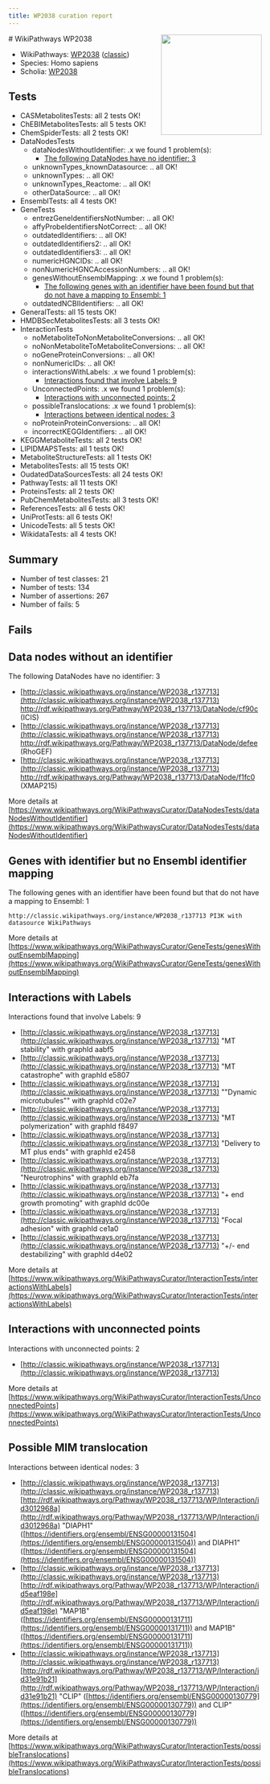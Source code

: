 ```yaml
---
title: WP2038 curation report
---
```


<img style="float: right; width: 200px" src="https://upload.wikimedia.org/wikipedia/commons/thumb/8/83/Wplogo_with_text_500.png/640px-Wplogo_with_text_500.png" />
# WikiPathways WP2038

* WikiPathways: [WP2038](https://wikipathways.org/pathways/WP2038) ([classic](https://classic.wikipathways.org/instance/WP2038))
* Species: Homo sapiens
* Scholia: [WP2038](https://scholia.toolforge.org/wikipathways/WP2038)
## Tests
* CASMetabolitesTests: all 2 tests OK!
* ChEBIMetabolitesTests: all 5 tests OK!
* ChemSpiderTests: all 2 tests OK!
* DataNodesTests
    * dataNodesWithoutIdentifier: .x we found 1 problem(s):
        * [The following DataNodes have no identifier: 3](#d2d32fa2)
    * unknownTypes_knownDatasource: .. all OK!
    * unknownTypes: .. all OK!
    * unknownTypes_Reactome: .. all OK!
    * otherDataSource: .. all OK!
* EnsemblTests: all 4 tests OK!
* GeneTests
    * entrezGeneIdentifiersNotNumber: .. all OK!
    * affyProbeIdentifiersNotCorrect: .. all OK!
    * outdatedIdentifiers: .. all OK!
    * outdatedIdentifiers2: .. all OK!
    * outdatedIdentifiers3: .. all OK!
    * numericHGNCIDs: .. all OK!
    * nonNumericHGNCAccessionNumbers: .. all OK!
    * genesWithoutEnsemblMapping: .x we found 1 problem(s):
        * [The following genes with an identifier have been found but that do not have a mapping to Ensembl: 1](#40286d83)
    * outdatedNCBIIdentifiers: .. all OK!
* GeneralTests: all 15 tests OK!
* HMDBSecMetabolitesTests: all 3 tests OK!
* InteractionTests
    * noMetaboliteToNonMetaboliteConversions: .. all OK!
    * noNonMetaboliteToMetaboliteConversions: .. all OK!
    * noGeneProteinConversions: .. all OK!
    * nonNumericIDs: .. all OK!
    * interactionsWithLabels: .x we found 1 problem(s):
        * [Interactions found that involve Labels: 9](#630d2680)
    * UnconnectedPoints: .x we found 1 problem(s):
        * [Interactions with unconnected points: 2](#35a61ada)
    * possibleTranslocations: .x we found 1 problem(s):
        * [Interactions between identical nodes: 3](#1c118208)
    * noProteinProteinConversions: .. all OK!
    * incorrectKEGGIdentifiers: .. all OK!
* KEGGMetaboliteTests: all 2 tests OK!
* LIPIDMAPSTests: all 1 tests OK!
* MetaboliteStructureTests: all 1 tests OK!
* MetabolitesTests: all 15 tests OK!
* OudatedDataSourcesTests: all 24 tests OK!
* PathwayTests: all 11 tests OK!
* ProteinsTests: all 2 tests OK!
* PubChemMetabolitesTests: all 3 tests OK!
* ReferencesTests: all 6 tests OK!
* UniProtTests: all 6 tests OK!
* UnicodeTests: all 5 tests OK!
* WikidataTests: all 4 tests OK!


## Summary

* Number of test classes: 21
* Number of tests: 134
* Number of assertions: 267
* Number of fails: 5

## Fails

<a name="d2d32fa2" />

## Data nodes without an identifier

The following DataNodes have no identifier: 3

* [http://classic.wikipathways.org/instance/WP2038_r137713](http://classic.wikipathways.org/instance/WP2038_r137713) http://rdf.wikipathways.org/Pathway/WP2038_r137713/DataNode/cf90c (ICIS)
* [http://classic.wikipathways.org/instance/WP2038_r137713](http://classic.wikipathways.org/instance/WP2038_r137713) http://rdf.wikipathways.org/Pathway/WP2038_r137713/DataNode/defee (RhoGEF)
* [http://classic.wikipathways.org/instance/WP2038_r137713](http://classic.wikipathways.org/instance/WP2038_r137713) http://rdf.wikipathways.org/Pathway/WP2038_r137713/DataNode/f1fc0 (XMAP215)


More details at [https://www.wikipathways.org/WikiPathwaysCurator/DataNodesTests/dataNodesWithoutIdentifier](https://www.wikipathways.org/WikiPathwaysCurator/DataNodesTests/dataNodesWithoutIdentifier)

<a name="40286d83" />

## Genes with identifier but no Ensembl identifier mapping

The following genes with an identifier have been found but that do not have a mapping to Ensembl: 1
```
http://classic.wikipathways.org/instance/WP2038_r137713 PI3K with datasource WikiPathways
```

More details at [https://www.wikipathways.org/WikiPathwaysCurator/GeneTests/genesWithoutEnsemblMapping](https://www.wikipathways.org/WikiPathwaysCurator/GeneTests/genesWithoutEnsemblMapping)

<a name="630d2680" />

## Interactions with Labels

Interactions found that involve Labels: 9

* [http://classic.wikipathways.org/instance/WP2038_r137713](http://classic.wikipathways.org/instance/WP2038_r137713) "MT stability" with graphId aabf5
* [http://classic.wikipathways.org/instance/WP2038_r137713](http://classic.wikipathways.org/instance/WP2038_r137713) "MT catastrophe" with graphId e5807
* [http://classic.wikipathways.org/instance/WP2038_r137713](http://classic.wikipathways.org/instance/WP2038_r137713) ""Dynamic
microtubules"" with graphId c02e7
* [http://classic.wikipathways.org/instance/WP2038_r137713](http://classic.wikipathways.org/instance/WP2038_r137713) "MT polymerization" with graphId f8497
* [http://classic.wikipathways.org/instance/WP2038_r137713](http://classic.wikipathways.org/instance/WP2038_r137713) "Delivery to
MT plus ends" with graphId e2458
* [http://classic.wikipathways.org/instance/WP2038_r137713](http://classic.wikipathways.org/instance/WP2038_r137713) "Neurotrophins" with graphId eb7fa
* [http://classic.wikipathways.org/instance/WP2038_r137713](http://classic.wikipathways.org/instance/WP2038_r137713) "+ end growth
promoting" with graphId dc00e
* [http://classic.wikipathways.org/instance/WP2038_r137713](http://classic.wikipathways.org/instance/WP2038_r137713) "Focal adhesion" with graphId ce1a0
* [http://classic.wikipathways.org/instance/WP2038_r137713](http://classic.wikipathways.org/instance/WP2038_r137713) "+/- end
destabilizing" with graphId d4e02


More details at [https://www.wikipathways.org/WikiPathwaysCurator/InteractionTests/interactionsWithLabels](https://www.wikipathways.org/WikiPathwaysCurator/InteractionTests/interactionsWithLabels)

<a name="35a61ada" />

## Interactions with unconnected points

Interactions with unconnected points: 2

* [http://classic.wikipathways.org/instance/WP2038_r137713](http://classic.wikipathways.org/instance/WP2038_r137713)


More details at [https://www.wikipathways.org/WikiPathwaysCurator/InteractionTests/UnconnectedPoints](https://www.wikipathways.org/WikiPathwaysCurator/InteractionTests/UnconnectedPoints)

<a name="1c118208" />

## Possible MIM translocation

Interactions between identical nodes: 3

* [http://classic.wikipathways.org/instance/WP2038_r137713](http://classic.wikipathways.org/instance/WP2038_r137713) [http://rdf.wikipathways.org/Pathway/WP2038_r137713/WP/Interaction/id3012968a](http://rdf.wikipathways.org/Pathway/WP2038_r137713/WP/Interaction/id3012968a) "DIAPH1" ([https://identifiers.org/ensembl/ENSG00000131504](https://identifiers.org/ensembl/ENSG00000131504)) and 
DIAPH1" ([https://identifiers.org/ensembl/ENSG00000131504](https://identifiers.org/ensembl/ENSG00000131504))
* [http://classic.wikipathways.org/instance/WP2038_r137713](http://classic.wikipathways.org/instance/WP2038_r137713) [http://rdf.wikipathways.org/Pathway/WP2038_r137713/WP/Interaction/id5eaf198e](http://rdf.wikipathways.org/Pathway/WP2038_r137713/WP/Interaction/id5eaf198e) "MAP1B" ([https://identifiers.org/ensembl/ENSG00000131711](https://identifiers.org/ensembl/ENSG00000131711)) and 
MAP1B" ([https://identifiers.org/ensembl/ENSG00000131711](https://identifiers.org/ensembl/ENSG00000131711))
* [http://classic.wikipathways.org/instance/WP2038_r137713](http://classic.wikipathways.org/instance/WP2038_r137713) [http://rdf.wikipathways.org/Pathway/WP2038_r137713/WP/Interaction/id31e91b21](http://rdf.wikipathways.org/Pathway/WP2038_r137713/WP/Interaction/id31e91b21) "CLIP" ([https://identifiers.org/ensembl/ENSG00000130779](https://identifiers.org/ensembl/ENSG00000130779)) and 
CLIP" ([https://identifiers.org/ensembl/ENSG00000130779](https://identifiers.org/ensembl/ENSG00000130779))


More details at [https://www.wikipathways.org/WikiPathwaysCurator/InteractionTests/possibleTranslocations](https://www.wikipathways.org/WikiPathwaysCurator/InteractionTests/possibleTranslocations)

